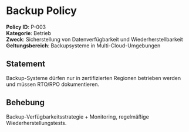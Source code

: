 # Backup Policy

**Policy ID**: P-003  
**Kategorie**: Betrieb  
**Zweck**: Sicherstellung von Datenverfügbarkeit und Wiederherstellbarkeit  
**Geltungsbereich**: Backupsysteme in Multi-Cloud-Umgebungen

## Statement
Backup-Systeme dürfen nur in zertifizierten Regionen betrieben werden und müssen RTO/RPO dokumentieren.

## Behebung
Backup-Verfügbarkeitsstrategie + Monitoring, regelmäßige Wiederherstellungstests.
